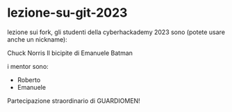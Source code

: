 # lezione-su-git-2023

lezione sui fork, gli studenti della cyberhackademy 2023 sono (potete usare anche un nickname):

Chuck Norris
Il bicipite di Emanuele
Batman

i mentor sono:
- Roberto
- Emanuele

Partecipazione straordinario di GUARDIOMEN!
